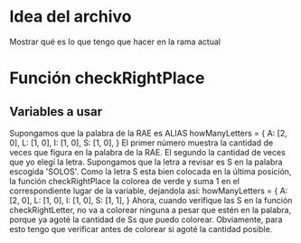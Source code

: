 # Idea del archivo
Mostrar qué es lo que tengo que hacer en la rama actual

# Función checkRightPlace

## Variables a usar
Supongamos que la palabra de la RAE es ALIAS
howManyLetters = {
    A: [2, 0],
    L: [1, 0],
    I: [1, 0],
    S: [1, 0],
}
El primer número muestra la cantidad de veces que figura en la palabra de la RAE. El segundo la cantidad de veces que yo elegí la letra. 
Supongamos que la letra a revisar es S en la palabra escogida 'SOLOS'. Como la letra S esta bien colocada en la última posición, la función checkRightPlace la colorea de verde y suma 1 en el correspondiente lugar de la variable, dejandola así:
howManyLetters = {
    A: [2, 0],
    L: [1, 0],
    I: [1, 0],
    S: [1, 1],
}
Ahora, cuando verifique las S en la función checkRightLetter, no va a colorear ninguna a pesar que estén en la palabra, porque ya agoté la cantidad de Ss que puedo colorear.
Obviamente, para esto tengo que verificar antes de colorear si agoté la cantidad posible.